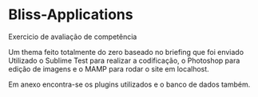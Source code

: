 # Bliss-Applications
Exercicio de avaliação de competência

Um thema feito totalmente do zero baseado no briefing que foi enviado
Utilizado o Sublime Test para realizar a codificação, o Photoshop para edição de imagens e o MAMP para rodar o site em localhost.

Em anexo encontra-se os plugins utilizados e o banco de dados também.

